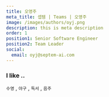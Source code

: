 ```yaml
---
title: 오영주
meta_title: 셉템 | Teams | 오영주
image: /images/authors/oyj.png
description: this is meta description
order: 1
position1: Senior Software Engineer
position2: Team Leader
social:
  email: oyj@septem-ai.com
---
```


### I like ..
  `수영` , `야구` , `독서` , `음주`
